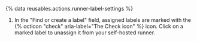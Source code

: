 {% data reusables.actions.runner-label-settings %}
  1. In the "Find or create a label" field, assigned labels are marked with the {% octicon "check" aria-label="The Check icon" %} icon. Click on a marked label to unassign it from your self-hosted runner.